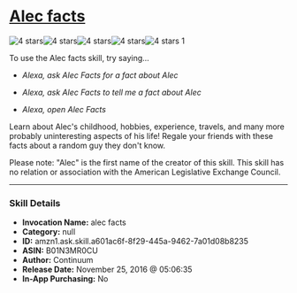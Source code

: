 # [Alec facts](http://alexa.amazon.com/#skills/amzn1.ask.skill.a601ac6f-8f29-445a-9462-7a01d08b8235)
![4 stars](../../images/ic_star_black_18dp_1x.png)![4 stars](../../images/ic_star_black_18dp_1x.png)![4 stars](../../images/ic_star_black_18dp_1x.png)![4 stars](../../images/ic_star_black_18dp_1x.png)![4 stars](../../images/ic_star_border_black_18dp_1x.png) 1

To use the Alec facts skill, try saying...

* *Alexa, ask Alec Facts for a fact about Alec*

* *Alexa, ask Alec Facts to tell me a fact about Alec*

* *Alexa, open Alec Facts*

Learn about Alec's childhood, hobbies, experience, travels, and many more probably uninteresting aspects of his life! Regale your friends with these facts about a random guy they don't know. 

Please note: "Alec" is the first name of the creator of this skill. This skill has no relation or association with the American Legislative Exchange Council.

***

### Skill Details

* **Invocation Name:** alec facts
* **Category:** null
* **ID:** amzn1.ask.skill.a601ac6f-8f29-445a-9462-7a01d08b8235
* **ASIN:** B01N3MR0CU
* **Author:** Continuum
* **Release Date:** November 25, 2016 @ 05:06:35
* **In-App Purchasing:** No

